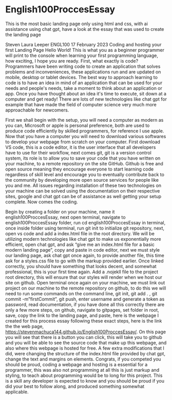 # English100ProccesEssay

This is the most basic landing page only using html and css, with ai assistance using chat gpt, have a look at the essay that was used to create the landing page 


Steven
Laura Leeper
ENGL100
17 February 2023
Coding and hosting your first Landing Page
Hello World! This is what you as a beginner programmer will print to the console when learning your first programming language, how exciting, I hope you are ready. First, what exactly is code?  Programmers have been writing code to create an application that solves problems and inconveniences, these applications run and are updated on mobile, desktop or tablet devices. The best way to approach learning to code is to have an idea in mind of an application that can be used for your needs and people's needs, take a moment to think about an application or app. Once you have thought about an idea it's time to execute, sit down at a computer and get ready! There are lots of new technologies like chat gpt for example that have made the field of computer science very much more approachable for newcomers.

First we shall begin with the setup, you will need a computer as modern as you can, Microsoft or apple is personal preference, both are used to produce code efficiently by skilled programmers, for reference I use apple. Now that you have a computer you will need to download various softwares to develop your webpage from scratch on your computer. First download VS code, this is a code editor, it is the user interface that all developers have to use for their workflow, next comes git, git is a version control system, its role is to allow you to save your code that you have written on your machine, to a remote repository on the site GitHub.  Github is free and open source meaning they encourage everyone to start learning code regardless of skill level and encourage you to eventually contribute back to the community by developing more open source services for people like you and me. All issues regarding installation of these two technologies on your machine can be solved using the documentation on their respective sites, google and chat gpt can be of assistance as well getting your setup complete. Now comes the coding. 

Begin by creating a folder on your machine, name it english100ProccesEssay, next open terminal, navigate to english100ProccesEssay folder, run cd english100ProccesEssay in terminal, once inside folder using terminal, run git init to initialize git repository, next, open vs code and add a index.html file in the root directory. We will be utilizing modern technologies like chat gpt to make us exponentially more efficient, open chat gpt, and ask “give me an index.html file for a basic modern landing page”, copy and paste in code editor, next we must style our landing page, ask chat gpt once again, to provide another file, this time ask for a styles.css file to go with the markup provided earlier. Once linked correctly, you should have something that looks decent, and somewhat professional, this is your first time again. Add a .nojekll file to the project root directory, this will ensure that our styles will render when we host our site on github. Open terminal once again on your machine, we must link out project on our machine to the remote repository on github, to do this we will need to run some commands on the command line, git init, git add . , git commit -m”firstCommit”, git push, enter username and generate a token as password, read documentation, if you have done all this correctly there are only a few more steps, on github, navigate to gitpages, set folder in root, save, copy the link to the landing page, and paste, here is the webpage I created for this process essay following these exact steps, here is the link the the web page, https://stevenmachuca144.github.io/English100ProccesEssay/. On this page you will see that there is a button you can click, this will take you to github and you will be able to see the source code that make up this webpage, and also where this webpage is hosted for free. A few extra modifications that I did, were changing the structure of the index.html file provided by chat gpt, change the text and margins on elements. Congrats, if you competed you should be proud, coding a webpage and hosting is a essential for a programmer, this was also not programming at all this is just markup and styling, to teach about programming would be to long for this project. This is a skill any developer is expected to know and you should be proud if you did your best to follow along, and produced something somewhat applicable. 


